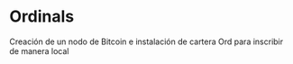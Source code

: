 # Ordinals
Creación de un nodo de Bitcoin e instalación de cartera Ord para inscribir de manera local
